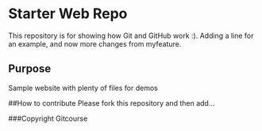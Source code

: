  # Starter Web Repo

This repository is for showing how Git and GitHub work :). Adding a line for an example, and now more changes from myfeature.

## Purpose

Sample website with plenty of files for demos

##How to contribute
Please fork this repository and then add...

###Copyright
Gitcourse
